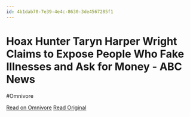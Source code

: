 ```yaml
---
id: 4b1dab70-7e39-4e4c-8630-3de4567285f1
---
```


# Hoax Hunter Taryn Harper Wright Claims to Expose People Who Fake Illnesses and Ask for Money - ABC News
#Omnivore

[Read on Omnivore](https://omnivore.app/me/hoax-hunter-taryn-harper-wright-claims-to-expose-people-who-fake-18fd2d7fd9c)
[Read Original](https://abcnews.go.com/Health/hoax-hunter-taryn-harper-wright-claims-expose-people/story)

